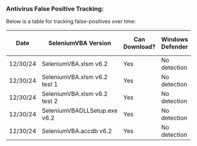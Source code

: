 ### Antivirus False Positive Tracking:

Below is a table for tracking false-positives over time:

|Date|SeleniumVBA Version|Can Download?|Windows Defender|Malwarebytes|Virus Total Score|
| -------- | ------------- | ------------- | ------------- | ------------- | ------------- |
|12/30/24|SeleniumVBA.xlsm v6.2|Yes|No detection|No detection|8/64|
|12/30/24|SeleniumVBA.xlsm v6.2 test 1|Yes|No detection|No detection|7/65|
|12/30/24|SeleniumVBA.xlsm v6.2 test 2|Yes|No detection|No detection|6/64|
|12/30/24|SeleniumVBADLLSetup.exe v6.2|Yes|No detection|No detection|2/72|
|12/30/24|SeleniumVBA.accdb v6.2|Yes|No detection|No detection|0/61|

